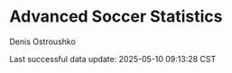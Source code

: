 # Advanced Soccer Statistics
Denis Ostroushko

<!-- gfm -->

Last successful data update: 2025-05-10 09:13:28 CST
